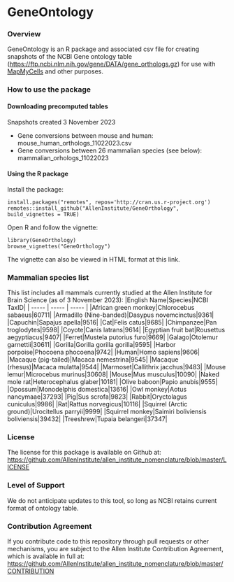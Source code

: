 # GeneOntology

### Overview

GeneOntology is an R package and associated csv file for creating snapshots of the NCBI Gene ontology table (https://ftp.ncbi.nlm.nih.gov/gene/DATA/gene_orthologs.gz) for use with [MapMyCells](https://portal.brain-map.org/atlases-and-data/bkp/mapmycells) and other purposes.

### How to use the package

#### Downloading precomputed tables

Snapshots created 3 November 2023
* Gene conversions between mouse and human: mouse_human_orthologs_11022023.csv
* Gene conversions between 26 mammalian species (see below): mammalian_orhologs_11022023

#### Using the R package

Install the package:
```
install.packages("remotes", repos='http://cran.us.r-project.org')
remotes::install_github("AllenInstitute/GeneOrthology", build_vignettes = TRUE)
```

Open R and follow the vignette:
```
library(GeneOrthology)
browse_vignettes("GeneOrthology")
```

The vignette can also be viewed in HTML format at this link.

### Mammalian species list

This list includes all mammals currently studied at the Allen Institute for Brain Science (as of 3 November 2023):
|English Name|Species|NCBI TaxID|
| ----- | ----- | ----- |
|African green monkey|Chlorocebus sabaeus|60711|
|Armadillo (Nine-banded)|Dasypus novemcinctus|9361|
|Capuchin|Sapajus apella|9516|
|Cat|Felis catus|9685|
|Chimpanzee|Pan troglodytes|9598|
|Coyote|Canis latrans|9614|
|Egyptian fruit bat|Rousettus aegyptiacus|9407|
|Ferret|Mustela putorius furo|9669|
|Galago|Otolemur garnettii|30611|
|Gorilla|Gorilla gorilla gorilla|9595|
|Harbor porpoise|Phocoena phocoena|9742|
|Human|Homo sapiens|9606|
|Macaque (pig-tailed)|Macaca nemestrina|9545|
|Macaque (rhesus)|Macaca mulatta|9544|
|Marmoset|Callithrix jacchus|9483|
|Mouse lemur|Microcebus murinus|30608|
|Mouse|Mus musculus|10090|
|Naked mole rat|Heterocephalus glaber|10181|
|Olive baboon|Papio anubis|9555|
|Opossum|Monodelphis domestica|13616|
|Owl monkey|Aotus nancymaae|37293|
|Pig|Sus scrofa|9823|
|Rabbit|Oryctolagus cuniculus|9986|
|Rat|Rattus norvegicus|10116|
|Squirrel (Arctic ground)|Urocitellus parryii|9999|
|Squirrel monkey|Saimiri boliviensis boliviensis|39432|
|Treeshrew|Tupaia belangeri|37347|




### License

The license for this package is available on Github at: https://github.com/AllenInstitute/allen_institute_nomenclature/blob/master/LICENSE

### Level of Support

We do not anticipate updates to this tool, so long as NCBI retains current format of ontology table.

### Contribution Agreement

If you contribute code to this repository through pull requests or other mechanisms, you are subject to the Allen Institute Contribution Agreement, which is available in full at: https://github.com/AllenInstitute/allen_institute_nomenclature/blob/master/CONTRIBUTION
